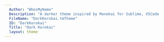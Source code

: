 ```yaml
---
  Author: "WhosMyName"
  Description: "A darker theme inspired by Monokai for Sublime, VSCode and others. Black Background and a Striking Color Scheme. https://github.com/WhosMyName/Dark-Korokai"
  FileName: "DarkKorokai.tmTheme"
  ID: "DarkKorokai"
  Title: "Dark Korokai"
  layout: theme
---
```

  